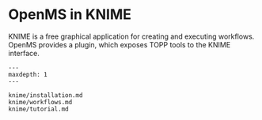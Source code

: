 OpenMS in KNIME
===============

KNIME is a free graphical application for creating and executing workflows. OpenMS provides a plugin, which exposes TOPP tools to the KNIME interface.


```{toctree}
---
maxdepth: 1
---

knime/installation.md
knime/workflows.md
knime/tutorial.md
```